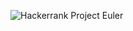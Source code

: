 
![Hackerrank Project Euler](https://github.com/VSaiSruthiReddy/TECHNITY-ABHYUDAY/assets/120205523/c9d6fb93-575a-42e0-8df4-11340a5a5f8d)
